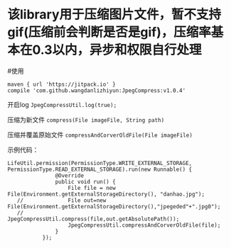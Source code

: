 # 该library用于压缩图片文件，暂不支持gif(压缩前会判断是否是gif)，压缩率基本在0.3以内，异步和权限自行处理
 
 
 
#使用
```
maven { url 'https://jitpack.io' }
compile 'com.github.wangdanlizhiyun:JpegCompress:v1.0.4'
```



 
 
 开启log
    ```
        JpegCompressUtil.log(true);
    ```
  
 压缩为新文件
 ```compress(File imageFile, String path)```
 
 压缩并覆盖原始文件
 ```compressAndCorverOldFile(File imageFile)```
 
 示例代码：
 
 ```
 LifeUtil.permission(PermissionType.WRITE_EXTERNAL_STORAGE, PermissionType.READ_EXTERNAL_STORAGE).run(new Runnable() {
                @Override
                public void run() {
                    File file = new File(Environment.getExternalStorageDirectory(), "danhao.jpg");
    //              File out=new File(Environment.getExternalStorageDirectory(),"jpegeded"+".jpg0");
    //              JpegCompressUtil.compress(file,out.getAbsolutePath());
                    JpegCompressUtil.compressAndCorverOldFile(file);
                }
            });
 ```